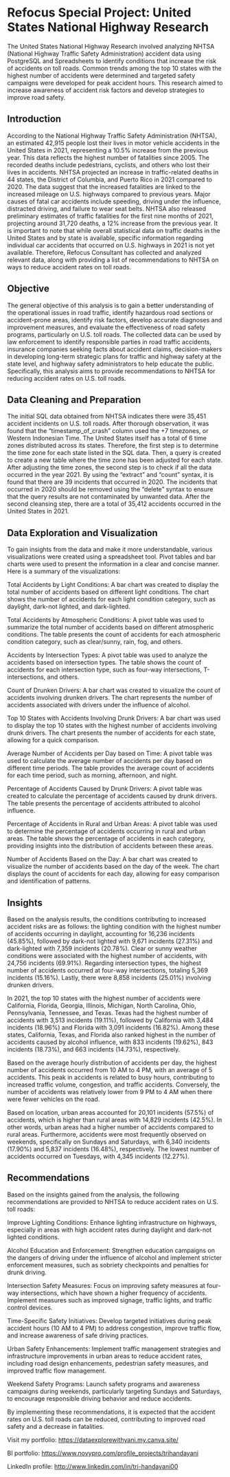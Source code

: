 # Refocus Special Project: United States National Highway Research
The United States National Highway Research involved analyzing NHTSA (National Highway Traffic Safety Administration) accident data using PostgreSQL and Spreadsheets to identify conditions that increase the risk of accidents on toll roads. Common trends among the top 10 states with the highest number of accidents were determined and targeted safety campaigns were developed for peak accident hours. This research aimed to increase awareness of accident risk factors and develop strategies to improve road safety.

## Introduction
According to the National Highway Traffic Safety Administration (NHTSA), an estimated 42,915 people lost their lives in motor vehicle accidents in the United States in 2021, representing a 10.5% increase from the previous year. This data reflects the highest number of fatalities since 2005. The recorded deaths include pedestrians, cyclists, and others who lost their lives in accidents. NHTSA projected an increase in traffic-related deaths in 44 states, the District of Columbia, and Puerto Rico in 2021 compared to 2020. The data suggest that the increased fatalities are linked to the increased mileage on U.S. highways compared to previous years. Major causes of fatal car accidents include speeding, driving under the influence, distracted driving, and failure to wear seat belts. NHTSA also released preliminary estimates of traffic fatalities for the first nine months of 2021, projecting around 31,720 deaths, a 12% increase from the previous year. It is important to note that while overall statistical data on traffic deaths in the United States and by state is available, specific information regarding individual car accidents that occurred on U.S. highways in 2021 is not yet available. Therefore, Refocus Consultant has collected and analyzed relevant data, along with providing a list of recommendations to NHTSA on ways to reduce accident rates on toll roads.

## Objective
The general objective of this analysis is to gain a better understanding of the operational issues in road traffic, identify hazardous road sections or accident-prone areas, identify risk factors, develop accurate diagnoses and improvement measures, and evaluate the effectiveness of road safety programs, particularly on U.S. toll roads. The collected data can be used by law enforcement to identify responsible parties in road traffic accidents, insurance companies seeking facts about accident claims, decision-makers in developing long-term strategic plans for traffic and highway safety at the state level, and highway safety administrators to help educate the public. Specifically, this analysis aims to provide recommendations to NHTSA for reducing accident rates on U.S. toll roads.

## Data Cleaning and Preparation
The initial SQL data obtained from NHTSA indicates there were 35,451 accident incidents on U.S. toll roads. After thorough observation, it was found that the “timestamp_of_crash” column used the +7 timezones, or Western Indonesian Time. The United States itself has a total of 6 time zones distributed across its states. Therefore, the first step is to determine the time zone for each state listed in the SQL data. Then, a query is created to create a new table where the time zone has been adjusted for each state. After adjusting the time zones, the second step is to check if all the data occurred in the year 2021. By using the “extract” and “count” syntax, it is found that there are 39 incidents that occurred in 2020. The incidents that occurred in 2020 should be removed using the “delete” syntax to ensure that the query results are not contaminated by unwanted data. After the second cleansing step, there are a total of 35,412 accidents occurred in the United States in 2021.

## Data Exploration and Visualization
To gain insights from the data and make it more understandable, various visualizations were created using a spreadsheet tool. Pivot tables and bar charts were used to present the information in a clear and concise manner. Here is a summary of the visualizations:

Total Accidents by Light Conditions: A bar chart was created to display the total number of accidents based on different light conditions. The chart shows the number of accidents for each light condition category, such as daylight, dark-not lighted, and dark-lighted.

Total Accidents by Atmospheric Conditions: A pivot table was used to summarize the total number of accidents based on different atmospheric conditions. The table presents the count of accidents for each atmospheric condition category, such as clear/sunny, rain, fog, and others.

Accidents by Intersection Types: A pivot table was used to analyze the accidents based on intersection types. The table shows the count of accidents for each intersection type, such as four-way intersections, T-intersections, and others.

Count of Drunken Drivers: A bar chart was created to visualize the count of accidents involving drunken drivers. The chart represents the number of accidents associated with drivers under the influence of alcohol.

Top 10 States with Accidents Involving Drunk Drivers: A bar chart was used to display the top 10 states with the highest number of accidents involving drunk drivers. The chart presents the number of accidents for each state, allowing for a quick comparison.

Average Number of Accidents per Day based on Time: A pivot table was used to calculate the average number of accidents per day based on different time periods. The table provides the average count of accidents for each time period, such as morning, afternoon, and night.

Percentage of Accidents Caused by Drunk Drivers: A pivot table was created to calculate the percentage of accidents caused by drunk drivers. The table presents the percentage of accidents attributed to alcohol influence.

Percentage of Accidents in Rural and Urban Areas: A pivot table was used to determine the percentage of accidents occurring in rural and urban areas. The table shows the percentage of accidents in each category, providing insights into the distribution of accidents between these areas.

Number of Accidents Based on the Day: A bar chart was created to visualize the number of accidents based on the day of the week. The chart displays the count of accidents for each day, allowing for easy comparison and identification of patterns.

## Insights
Based on the analysis results, the conditions contributing to increased accident risks are as follows: the lighting condition with the highest number of accidents occurring in daylight, accounting for 16,236 incidents (45.85%), followed by dark-not lighted with 9,671 incidents (27.31%) and dark-lighted with 7,359 incidents (20.78%). Clear or sunny weather conditions were associated with the highest number of accidents, with 24,756 incidents (69.91%). Regarding intersection types, the highest number of accidents occurred at four-way intersections, totaling 5,369 incidents (15.16%). Lastly, there were 8,858 incidents (25.01%) involving drunken drivers.

In 2021, the top 10 states with the highest number of accidents were California, Florida, Georgia, Illinois, Michigan, North Carolina, Ohio, Pennsylvania, Tennessee, and Texas. Texas had the highest number of accidents with 3,513 incidents (19.11%), followed by California with 3,484 incidents (18.96%) and Florida with 3,091 incidents (16.82%). Among these states, California, Texas, and Florida also ranked highest in the number of accidents caused by alcohol influence, with 833 incidents (19.62%), 843 incidents (18.73%), and 663 incidents (14.73%), respectively.

Based on the average hourly distribution of accidents per day, the highest number of accidents occurred from 10 AM to 4 PM, with an average of 5 accidents. This peak in accidents is related to busy hours, contributing to increased traffic volume, congestion, and traffic accidents. Conversely, the number of accidents was relatively lower from 9 PM to 4 AM when there were fewer vehicles on the road.

Based on location, urban areas accounted for 20,101 incidents (57.5%) of accidents, which is higher than rural areas with 14,829 incidents (42.5%). In other words, urban areas had a higher number of accidents compared to rural areas. Furthermore, accidents were most frequently observed on weekends, specifically on Sundays and Saturdays, with 6,340 incidents (17.90%) and 5,837 incidents (16.48%), respectively. The lowest number of accidents occurred on Tuesdays, with 4,345 incidents (12.27%).

## Recommendations
Based on the insights gained from the analysis, the following recommendations are provided to NHTSA to reduce accident rates on U.S. toll roads:

Improve Lighting Conditions: Enhance lighting infrastructure on highways, especially in areas with high accident rates during daylight and dark-not lighted conditions.

Alcohol Education and Enforcement: Strengthen education campaigns on the dangers of driving under the influence of alcohol and implement stricter enforcement measures, such as sobriety checkpoints and penalties for drunk driving.

Intersection Safety Measures: Focus on improving safety measures at four-way intersections, which have shown a higher frequency of accidents. Implement measures such as improved signage, traffic lights, and traffic control devices.

Time-Specific Safety Initiatives: Develop targeted initiatives during peak accident hours (10 AM to 4 PM) to address congestion, improve traffic flow, and increase awareness of safe driving practices.

Urban Safety Enhancements: Implement traffic management strategies and infrastructure improvements in urban areas to reduce accident rates, including road design enhancements, pedestrian safety measures, and improved traffic flow management.

Weekend Safety Programs: Launch safety programs and awareness campaigns during weekends, particularly targeting Sundays and Saturdays, to encourage responsible driving behavior and reduce accidents.

By implementing these recommendations, it is expected that the accident rates on U.S. toll roads can be reduced, contributing to improved road safety and a decrease in fatalities.

Visit my portfolio: https://dataexplorewithyani.my.canva.site/

BI portfolio: https://www.novypro.com/profile_projects/trihandayani

LinkedIn profile: http://www.linkedin.com/in/tri-handayani00
